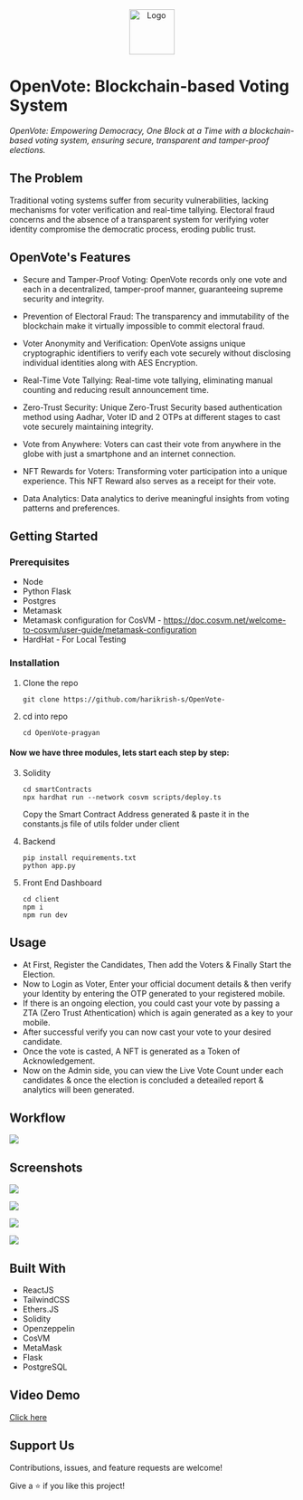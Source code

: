 <div align="center">
    <img src="readme-assets/logo-readme.png" alt="Logo" height="80">
  </div>

# OpenVote: Blockchain-based Voting System

*OpenVote: Empowering Democracy, One Block at a Time with a blockchain-based voting system, ensuring secure, transparent and tamper-proof elections.*

## The Problem
Traditional voting systems suffer from security vulnerabilities, lacking mechanisms for voter verification and real-time tallying. Electoral fraud concerns and the absence of a transparent system for verifying voter identity compromise the democratic process, eroding public trust.

## OpenVote's Features
- Secure and Tamper-Proof Voting: OpenVote records only one vote and each in a decentralized, tamper-proof manner, guaranteeing supreme security and integrity.

- Prevention of Electoral Fraud: The transparency and immutability of the blockchain
make it virtually impossible to commit electoral fraud.

- Voter Anonymity and Verification: OpenVote assigns unique cryptographic identifiers to verify each vote securely without disclosing individual identities along with AES Encryption.

- Real-Time Vote Tallying: Real-time vote tallying, eliminating manual counting and reducing result announcement time.

- Zero-Trust Security: Unique Zero-Trust Security based authentication method using Aadhar, Voter ID and 2 OTPs at different stages to cast vote securely maintaining integrity.

- Vote from Anywhere: Voters can cast their vote from anywhere in the globe with just a smartphone and an internet connection.

- NFT Rewards for Voters: Transforming voter participation into a unique experience. This NFT Reward also serves as a receipt for their vote.

- Data Analytics:  Data analytics to derive meaningful insights from voting patterns and preferences.

## Getting Started

### Prerequisites

* Node
* Python Flask
* Postgres
* Metamask
* Metamask configuration for CosVM - https://doc.cosvm.net/welcome-to-cosvm/user-guide/metamask-configuration
* HardHat - For Local Testing

### Installation



1. Clone the repo
   ```
   git clone https://github.com/harikrish-s/OpenVote-
   ```
   
2. cd into repo
   ```
   cd OpenVote-pragyan
   ```
   
#### Now we have three modules, lets start each step by step:


3. Solidity
   ```
   cd smartContracts
   npx hardhat run --network cosvm scripts/deploy.ts
   ```
   Copy the Smart Contract Address generated & paste it in the constants.js file of utils folder under client
  

4. Backend
   ```
   pip install requirements.txt
   python app.py
   ```
      
5. Front End Dashboard
   ```
   cd client
   npm i
   npm run dev
   ```

<!-- USAGE EXAMPLES -->
## Usage

- At First, Register the Candidates, Then add the Voters & Finally Start the Election.
- Now to Login as Voter, Enter your official document details & then verify your Identity by entering the OTP generated to your registered mobile.
- If there is an ongoing election, you could cast your vote by passing a ZTA (Zero Trust Athentication) which is again generated as a key to your mobile.
- After successful verify you can now cast your vote to your desired candidate.
- Once the vote is casted, A NFT is generated as a Token of Acknowledgement.
- Now on the Admin side, you can view the Live Vote Count under each candidates & once the election is concluded a deteailed report & analytics will been generated.

## Workflow

![](/screenshots/fc.png)


## Screenshots

![](/screenshots/a1.png)

![](/screenshots/a2.png)

![](/screenshots/a3.png)

![](/screenshots/a4.png)


## Built With

- ReactJS
- TailwindCSS
- Ethers.JS
- Solidity
- Openzeppelin
- CosVM
- MetaMask
- Flask
- PostgreSQL

## Video Demo
<a href="https://drive.google.com/file/d/1RPO9ZHSPX-sjxImTTyCg-KXOBzhnSeWx/view?usp=sharing">Click here</a>


## Support Us

Contributions, issues, and feature requests are welcome!

Give a ⭐️ if you like this project!
